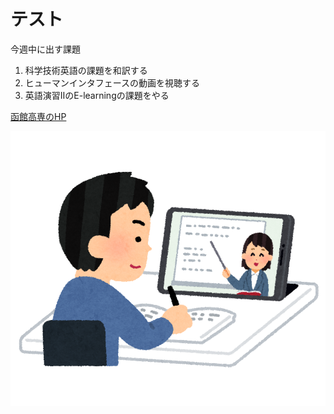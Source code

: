 # テスト

今週中に出す課題
1. 科学技術英語の課題を和訳する
1. ヒューマンインタフェースの動画を視聴する
1. 英語演習ⅡのE-learningの課題をやる

[函館高専のHP](https://www.hakodate-ct.ac.jp/) 

![オンライン授業を受けている様子](./picture_online.png  "ポップアップ文字") 
